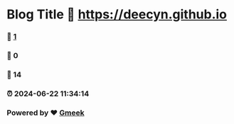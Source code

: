 # Blog Title :link: https://deecyn.github.io 
### :page_facing_up: [1](https://deecyn.github.io/tag.html) 
### :speech_balloon: 0 
### :hibiscus: 14 
### :alarm_clock: 2024-06-22 11:34:14 
### Powered by :heart: [Gmeek](https://github.com/Meekdai/Gmeek)
